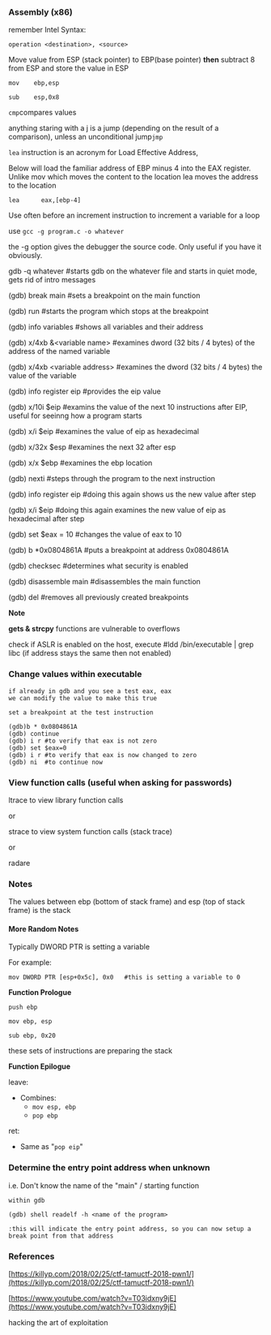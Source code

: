 ### Assembly \(x86\)

remember Intel Syntax:

`operation <destination>, <source>`

Move value from ESP \(stack pointer\) to EBP\(base pointer\) **then** subtract 8 from ESP and store the value in ESP

`mov    ebp,esp`

`sub    esp,0x8`

`cmp`compares values

anything staring with a j is a jump \(depending on the result of a comparison\), unless an unconditional jump`jmp`

`lea` instruction is an acronym for Load Effective Address,

Below will load the familiar address of EBP minus 4 into the EAX register. Unlike mov which moves the content to the location lea moves the address to the location

`lea      eax,[ebp-4]`

Use often before an increment instruction to increment a variable for a loop

use `gcc -g program.c -o whatever`

the -g option gives the debugger the source code. Only useful if you have it obviously.

gdb -q whatever        \#starts gdb on the whatever file and starts in quiet mode, gets rid of intro messages

\(gdb\) break main   \#sets a breakpoint on the main function

\(gdb\) run                \#starts the program which stops at the breakpoint

\(gdb\) info variables  \#shows all variables and their address

\(gdb\) x/4xb &&lt;variable name&gt;    \#examines dword \(32 bits / 4 bytes\) of the address of the named variable

\(gdb\) x/4xb &lt;variable address&gt;   \#examines the dword \(32 bits / 4 bytes\) the value of the variable

\(gdb\) info register eip    \#provides the eip value

\(gdb\) x/10i $eip      \#examins the value of the next 10 instructions after EIP, useful for seeinng how a program starts

\(gdb\) x/i $eip      \#examines the value of eip as hexadecimal

\(gdb\) x/32x $esp \#examines the next 32 after esp

\(gdb\) x/x $ebp   \#examines the ebp location

\(gdb\) nexti        \#steps through the program to the next instruction

\(gdb\) info register eip    \#doing this again shows us the new value after step

\(gdb\) x/i $eip      \#doing this again examines the new value of eip as hexadecimal after step

\(gdb\) set $eax = 10   \#changes the value of eax to 10

\(gdb\) b \*0x0804861A   \#puts a breakpoint at address 0x0804861A

\(gdb\) checksec   \#determines what security is enabled

\(gdb\) disassemble main   \#disassembles the main function

\(gdb\) del    \#removes all previously created breakpoints

**Note**

**gets & strcpy** functions are vulnerable to overflows

check if ASLR is enabled on the host, execute \#ldd /bin/executable \| grep libc   \(if address stays the same then not enabled\)

### Change values within executable

```
if already in gdb and you see a test eax, eax 
we can modify the value to make this true

set a breakpoint at the test instruction

(gdb)b * 0x0804861A
(gdb) continue
(gdb) i r #to verify that eax is not zero
(gdb) set $eax=0
(gdb) i r #to verify that eax is now changed to zero
(gdb) ni  #to continue now
```

### View function calls \(useful when asking for passwords\)

ltrace to view library function calls

or

strace to view system function calls \(stack trace\)

or

radare

### Notes

The values between ebp \(bottom of stack frame\) and esp \(top of stack frame\) is the stack

#### **More Random Notes**

Typically DWORD PTR is setting a variable

For example:

```
mov DWORD PTR [esp+0x5c], 0x0   #this is setting a variable to 0
```

**Function Prologue**

`push ebp`

`mov ebp, esp`

`sub ebp, 0x20`

these sets of instructions are preparing the stack

**Function Epilogue**

leave:

* Combines:
  * `mov esp, ebp`
  * `pop ebp`

ret:

* Same as "`pop eip`"

### Determine the entry point address when unknown

i.e. Don't know the name of the "main" / starting function

```
within gdb

(gdb) shell readelf -h <name of the program>

:this will indicate the entry point address, so you can now setup a break point from that address
```

### References

[https://killyp.com/2018/02/25/ctf-tamuctf-2018-pwn1/](https://killyp.com/2018/02/25/ctf-tamuctf-2018-pwn1/)

[https://www.youtube.com/watch?v=T03idxny9jE](https://www.youtube.com/watch?v=T03idxny9jE)

hacking the art of exploitation

